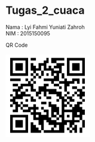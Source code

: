 # Tugas_2_cuaca

Nama  : Lyi Fahmi Yuniati Zahroh <br>
NIM   : 2015150095 <br>

QR Code <br>
<br>
<img src="QR_weather.PNG">
